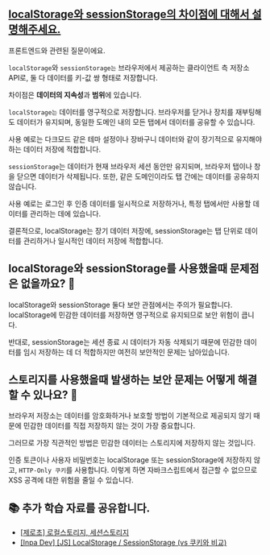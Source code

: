 ## [localStorage와 sessionStorage의 차이점에 대해서 설명해주세요.](https://www.maeil-mail.kr/question/85)

프론트엔드와 관련된 질문이에요.

`localStorage`와 `sessionStorage는` 브라우저에서 제공하는 클라이언트 측 저장소 API로, 둘 다 데이터를 키-값 쌍 형태로 저장합니다.

차이점은 **데이터의 지속성**과 **범위**에 있습니다.

`localStorage는` 데이터를 영구적으로 저장합니다. 브라우저를 닫거나 장치를 재부팅해도 데이터가 유지되며, 동일한 도메인 내의 모든 탭에서 데이터를 공유할 수 있습니다.

사용 예로는 다크모드 같은 테마 설정이나 장바구니 데이터와 같이 장기적으로 유지해야 하는 데이터 저장에 적합합니다.

`sessionStorage`는 데이터가 현재 브라우저 세션 동안만 유지되며, 브라우저 탭이나 창을 닫으면 데이터가 삭제됩니다. 또한, 같은 도메인이라도 탭 간에는 데이터를 공유하지 않습니다.

사용 예로는 로그인 후 인증 데이터를 일시적으로 저장하거나, 특정 탭에서만 사용할 데이터를 관리하는 데에 있습니다.

결론적으로, localStorage는 장기 데이터 저장에, sessionStorage는 탭 단위로 데이터를 관리하거나 일시적인 데이터 저장에 적합합니다.

## localStorage와 sessionStorage를 사용했을때 문제점은 없을까요? 🤔

localStorage와 sessionStorage 둘다 보안 관점에서는 주의가 필요합니다. localStorage에 민감한 데이터를 저장하면 영구적으로 유지되므로 보안 위험이 큽니다.

반대로, sessionStorage는 세션 종료 시 데이터가 자동 삭제되기 때문에 민감한 데이터를 임시 저장하는 데 더 적합하지만 여전히 보안적인 문제는 남아있습니다.

## 스토리지를 사용했을때 발생하는 보안 문제는 어떻게 해결할 수 있나요? 🧐

브라우저 저장소는 데이터를 암호화하거나 보호할 방법이 기본적으로 제공되지 않기 때문에 민감한 데이터를 직접 저장하지 않는 것이 가장 중요합니다.

그러므로 가장 직관적인 방법은 민감한 데이터는 스토리지에 저장하지 않는 것입니다.

인증 토큰이나 사용자 비밀번호는 localStorage 또는 sessionStorage에 저장하지 않고, `HTTP-Only 쿠키`를 사용합니다. 이렇게 하면 자바크스립트에서 접근할 수 없으므로 XSS 공격에 대한 위험을 줄일 수 있습니다.

## 📚 추가 학습 자료를 공유합니다.

- [[제로초] 로컬스토리지, 세션스토리지](https://www.zerocho.com/category/HTML&DOM/post/5918515b1ed39f00182d3048)
- [[Inpa Dev] [JS] LocalStorage / SessionStorage (vs 쿠키와 비교)](https://inpa.tistory.com/entry/JS-%F0%9F%93%9A-localStorage-sessionStorage)
